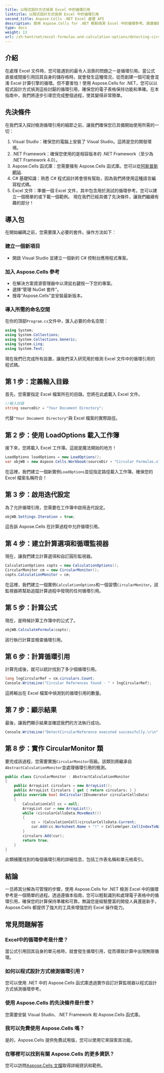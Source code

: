 ```yaml
---
title: 以程式設計方式偵測 Excel 中的循環引用
linktitle: 以程式設計方式偵測 Excel 中的循環引用
second_title: Aspose.Cells .NET Excel 處理 API
description: 使用 Aspose.Cells for .NET 輕鬆偵測 Excel 中的循環參考。請遵循我們的逐步指南，以確保電子表格中的計算準確。
type: docs
weight: 13
url: /zh-hant/net/excel-formulas-and-calculation-options/detecting-circular-reference/
---
```

## 介紹
在處理 Excel 文件時，您可能遇到的最令人沮喪的問題之一是循環引用。當公式直接或間接引用回其自身的儲存格時，就會發生這種情況，從而創建一個可能會混淆 Excel 計算引擎的循環。但不要害怕！使用 Aspose.Cells for .NET，您可以以程式設計方式偵測這些討厭的循環引用，確保您的電子表格保持功能和準確。在本指南中，我們將逐步引導您完成整個過程，使其變得非常簡單。
## 先決條件
在我們深入探討檢測循環引用的細節之前，讓我們確保您已具備開始使用所需的一切：
1. Visual Studio：確保您的電腦上安裝了 Visual Studio。這將是您的開發環境。
2. .NET Framework：確保您使用的是相容版本的 .NET Framework（至少為 .NET Framework 4.0）。
3.  Aspose.Cells 函式庫：您需要擁有 Aspose.Cells 函式庫。您可以從[阿斯普斯網站](https://releases.aspose.com/cells/net/).
4. C# 基礎知識：熟悉 C# 程式設計將會很有幫助，因為我們將使用這種語言編寫程式碼。
5. Excel 文件：準備一個 Excel 文件，其中包含用於測試的循環參考。您可以建立一個簡單的或下載一個範例。
現在我們已經具備了先決條件，讓我們繼續有趣的部分！
## 導入包
在開始編碼之前，您需要匯入必要的套件。操作方法如下：
### 建立一個新項目
- 開啟 Visual Studio 並建立一個新的 C# 控制台應用程式專案。
### 加入 Aspose.Cells 參考
- 在解決方案資源管理器中以滑鼠右鍵按一下您的專案。
- 選擇“管理 NuGet 套件”。
- 搜尋“Aspose.Cells”並安裝最新版本。
### 導入所需的命名空間
在你的頂部`Program.cs`文件中，匯入必要的命名空間：
```csharp
using System;
using System.Collections;
using System.Collections.Generic;
using System.Linq;
using System.Text;
```

現在我們已完成所有設置，讓我們深入研究用於檢測 Excel 文件中的循環引用的程式碼。
## 第 1 步：定義輸入目錄
首先，您需要指定 Excel 檔案所在的目錄。您將在此處載入 Excel 文件。
```csharp
//輸入目錄
string sourceDir = "Your Document Directory";
```
代替`"Your Document Directory"`與 Excel 檔案的實際路徑。
## 第 2 步：使用 LoadOptions 載入工作簿
接下來，您將載入 Excel 工作簿。這就是魔法開始的地方！
```csharp
LoadOptions loadOptions = new LoadOptions();
var objWB = new Aspose.Cells.Workbook(sourceDir + "Circular Formulas.xls", loadOptions);
```
在這裡，我們建立一個新實例`LoadOptions`並從指定路徑載入工作簿。確保您的 Excel 檔案名稱符合！
## 第 3 步：啟用迭代設定
為了允許循環引用，您需要在工作簿中啟用迭代設定。
```csharp
objWB.Settings.Iteration = true;
```
這告訴 Aspose.Cells 在計算過程中允許循環引用。
## 第 4 步：建立計算選項和循環監視器
現在，讓我們建立計算選項和自訂圓形監視器。
```csharp
CalculationOptions copts = new CalculationOptions();
CircularMonitor cm = new CircularMonitor();
copts.CalculationMonitor = cm;
```
在這裡，我們建立一個實例`CalculationOptions`和一個習慣`CircularMonitor`。該監視器將幫助追蹤計算過程中發現的任何循環引用。
## 第 5 步：計算公式
現在，是時候計算工作簿中的公式了。
```csharp
objWB.CalculateFormula(copts);
```
該行執行計算並檢查循環引用。
## 第 6 步：計算循環引用
計算完成後，就可以統計找到了多少個循環引用。
```csharp
long lngCircularRef = cm.circulars.Count;
Console.WriteLine("Circular References found - " + lngCircularRef);
```
這將輸出在 Excel 檔案中偵測到的循環引用的數量。
## 第 7 步：顯示結果
最後，讓我們顯示結果並確認我們的方法執行成功。
```csharp
Console.WriteLine("DetectCircularReference executed successfully.\r\n");
```
## 第 8 步：實作 CircularMonitor 類
要完成該過程，您需要實施`CircularMonitor`班級。該類別將繼承自`AbstractCalculationMonitor`並處理循環引用的檢測。
```csharp
public class CircularMonitor : AbstractCalculationMonitor
{
    public ArrayList circulars = new ArrayList();
    public ArrayList Circulars { get { return circulars; } }
    public override bool OnCircular(IEnumerator circularCellsData)
    {
        CalculationCell cc = null;
        ArrayList cur = new ArrayList();
        while (circularCellsData.MoveNext())
        {
            cc = (CalculationCell)circularCellsData.Current;
            cur.Add(cc.Worksheet.Name + "!" + CellsHelper.CellIndexToName(cc.CellRow, cc.CellColumn));
        }
        circulars.Add(cur);
        return true;
    }
}
```
此類捕獲找到的每個循環引用的詳細信息，包括工作表名稱和單元格索引。
## 結論
一旦將其分解為可管理的步驟，使用 Aspose.Cells for .NET 檢測 Excel 中的循環參考是一個簡單的過程。透過遵循本指南，您可以輕鬆識別和處理電子表格中的循環引用，確保您的計算保持準確和可靠。無論您是經驗豐富的開發人員還是新手，Aspose.Cells 都提供了強大的工具來增強您的 Excel 操作能力。 
## 常見問題解答
### Excel中的循環參考是什麼？
當公式引用回其自身的單元格時，就會發生循環引用，從而導致計算中出現無限循環。
### 如何以程式設計方式檢測循環引用？
您可以使用 .NET 中的 Aspose.Cells 函式庫透過實作自訂計算監視器以程式設計方式偵測循環參考。
### 使用 Aspose.Cells 的先決條件是什麼？
您需要安裝 Visual Studio、.NET Framework 和 Aspose.Cells 函式庫。
### 我可以免費使用 Aspose.Cells 嗎？
是的，Aspose.Cells 提供免費試用版，您可以使用它來探索其功能。
### 在哪裡可以找到有關 Aspose.Cells 的更多資訊？
您可以訪問[Aspose.Cells 文檔](https://reference.aspose.com/cells/net/)取得詳細資訊和範例。
